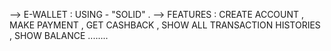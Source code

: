 --> E-WALLET : USING - "SOLID" .
--> FEATURES : CREATE ACCOUNT , MAKE PAYMENT , GET CASHBACK , SHOW ALL TRANSACTION HISTORIES , SHOW BALANCE ........
